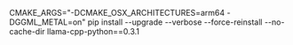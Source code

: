 CMAKE_ARGS="-DCMAKE_OSX_ARCHITECTURES=arm64 -DGGML_METAL=on" pip install --upgrade --verbose --force-reinstall --no-cache-dir llama-cpp-python==0.3.1